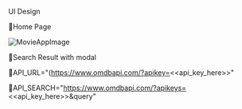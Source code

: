 
UI Design

🔵Home Page



![MovieAppImage](https://www.omdbapi.com/?apikey=dccd2e9c&s=love)



🔵Search Result with modal




📌API_URL="(https://www.omdbapi.com/?apikey=<<api_key_here>>"


📌API_SEARCH="https://www.omdbapi.com/?apikeys=<<api_key_here>>&query"
